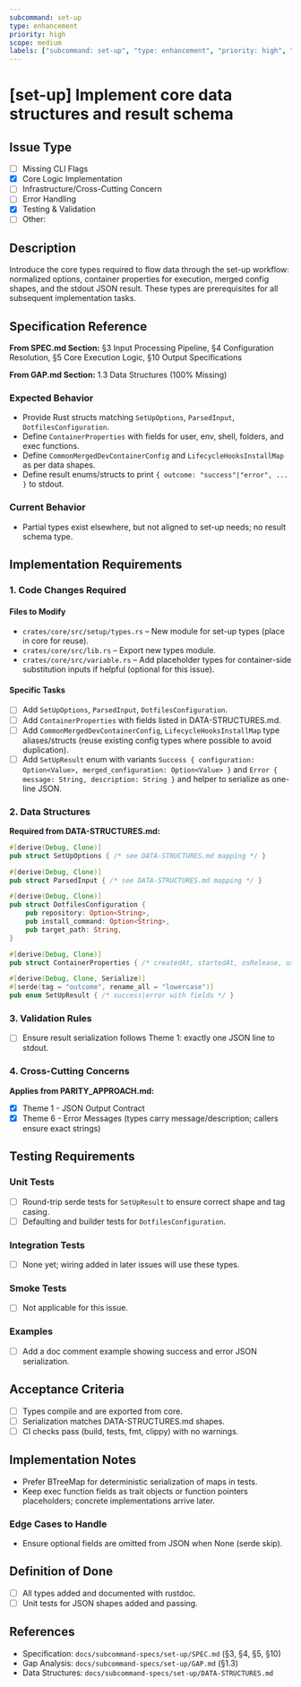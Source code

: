 ```yaml
---
subcommand: set-up
type: enhancement
priority: high
scope: medium
labels: ["subcommand: set-up", "type: enhancement", "priority: high", "area: core"]
---
```


# [set-up] Implement core data structures and result schema

## Issue Type
- [ ] Missing CLI Flags
- [x] Core Logic Implementation
- [ ] Infrastructure/Cross-Cutting Concern
- [ ] Error Handling
- [x] Testing & Validation
- [ ] Other: 

## Description
Introduce the core types required to flow data through the set-up workflow: normalized options, container properties for execution, merged config shapes, and the stdout JSON result. These types are prerequisites for all subsequent implementation tasks.

## Specification Reference

**From SPEC.md Section:** §3 Input Processing Pipeline, §4 Configuration Resolution, §5 Core Execution Logic, §10 Output Specifications

**From GAP.md Section:** 1.3 Data Structures (100% Missing)

### Expected Behavior
- Provide Rust structs matching `SetUpOptions`, `ParsedInput`, `DotfilesConfiguration`.
- Define `ContainerProperties` with fields for user, env, shell, folders, and exec functions.
- Define `CommonMergedDevContainerConfig` and `LifecycleHooksInstallMap` as per data shapes.
- Define result enums/structs to print `{ outcome: "success"|"error", ... }` to stdout.

### Current Behavior
- Partial types exist elsewhere, but not aligned to set-up needs; no result schema type.

## Implementation Requirements

### 1. Code Changes Required

#### Files to Modify
- `crates/core/src/setup/types.rs` – New module for set-up types (place in core for reuse).
- `crates/core/src/lib.rs` – Export new types module.
- `crates/core/src/variable.rs` – Add placeholder types for container-side substitution inputs if helpful (optional for this issue).

#### Specific Tasks
- [ ] Add `SetUpOptions`, `ParsedInput`, `DotfilesConfiguration`.
- [ ] Add `ContainerProperties` with fields listed in DATA-STRUCTURES.md.
- [ ] Add `CommonMergedDevContainerConfig`, `LifecycleHooksInstallMap` type aliases/structs (reuse existing config types where possible to avoid duplication).
- [ ] Add `SetUpResult` enum with variants `Success { configuration: Option<Value>, merged_configuration: Option<Value> }` and `Error { message: String, description: String }` and helper to serialize as one-line JSON.

### 2. Data Structures

**Required from DATA-STRUCTURES.md:**
```rust
#[derive(Debug, Clone)]
pub struct SetUpOptions { /* see DATA-STRUCTURES.md mapping */ }

#[derive(Debug, Clone)]
pub struct ParsedInput { /* see DATA-STRUCTURES.md mapping */ }

#[derive(Debug, Clone)]
pub struct DotfilesConfiguration {
    pub repository: Option<String>,
    pub install_command: Option<String>,
    pub target_path: String,
}

#[derive(Debug, Clone)]
pub struct ContainerProperties { /* createdAt, startedAt, osRelease, user, gid, env, shell, homeFolder, userDataFolder, remoteWorkspaceFolder, remoteExec, remotePtyExec, remoteExecAsRoot, shellServer */ }

#[derive(Debug, Clone, Serialize)]
#[serde(tag = "outcome", rename_all = "lowercase")]
pub enum SetUpResult { /* success|error with fields */ }
```

### 3. Validation Rules
- [ ] Ensure result serialization follows Theme 1: exactly one JSON line to stdout.

### 4. Cross-Cutting Concerns

**Applies from PARITY_APPROACH.md:**
- [x] Theme 1 - JSON Output Contract
- [x] Theme 6 - Error Messages (types carry message/description; callers ensure exact strings)

## Testing Requirements

### Unit Tests
- [ ] Round-trip serde tests for `SetUpResult` to ensure correct shape and tag casing.
- [ ] Defaulting and builder tests for `DotfilesConfiguration`.

### Integration Tests
- [ ] None yet; wiring added in later issues will use these types.

### Smoke Tests
- [ ] Not applicable for this issue.

### Examples
- [ ] Add a doc comment example showing success and error JSON serialization.

## Acceptance Criteria
- [ ] Types compile and are exported from core.
- [ ] Serialization matches DATA-STRUCTURES.md shapes.
- [ ] CI checks pass (build, tests, fmt, clippy) with no warnings.

## Implementation Notes
- Prefer BTreeMap for deterministic serialization of maps in tests.
- Keep exec function fields as trait objects or function pointers placeholders; concrete implementations arrive later.

### Edge Cases to Handle
- Ensure optional fields are omitted from JSON when None (serde skip).

## Definition of Done
- [ ] All types added and documented with rustdoc.
- [ ] Unit tests for JSON shapes added and passing.

## References
- Specification: `docs/subcommand-specs/set-up/SPEC.md` (§3, §4, §5, §10)
- Gap Analysis: `docs/subcommand-specs/set-up/GAP.md` (§1.3)
- Data Structures: `docs/subcommand-specs/set-up/DATA-STRUCTURES.md`
